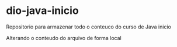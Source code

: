 # dio-java-inicio
Repositorio para armazenar todo o conteuco do curso de Java inicio

Alterando o conteudo do arquivo de forma local
